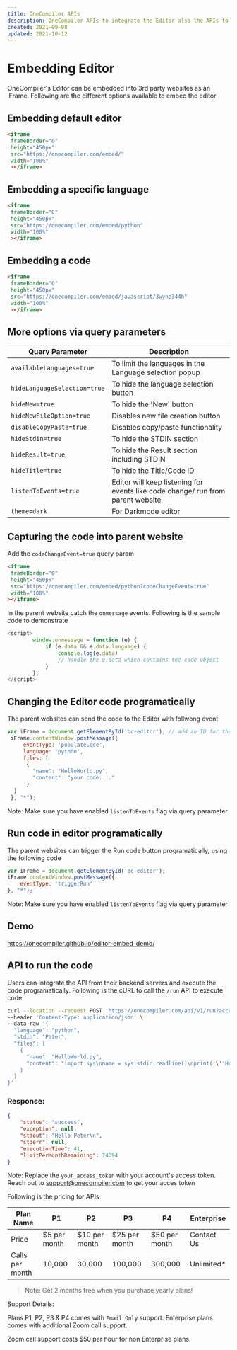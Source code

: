 ```yaml
---
title: OneCompiler APIs
description: OneCompiler APIs to integrate the Editor also the APIs to run the code
created: 2021-09-08
updated: 2021-10-12
---
```


# Embedding Editor 
OneCompiler's Editor can be embedded into 3rd party websites as an iFrame. 
Following are the different options available to embed the editor

## Embedding default editor


```html
<iframe
 frameBorder="0"
 height="450px"  
 src="https://onecompiler.com/embed/" 
 width="100%"
 ></iframe>
``` 

## Embedding a specific language

```html
<iframe
 frameBorder="0"
 height="450px"  
 src="https://onecompiler.com/embed/python" 
 width="100%"
 ></iframe>
```

## Embedding a code

```html
<iframe
 frameBorder="0"
 height="450px"  
 src="https://onecompiler.com/embed/javascript/3wyne344h" 
 width="100%"
 ></iframe>
```

## More options via query parameters 

| Query Parameter  | Description |
| ----------- | ----------- |
| `availableLanguages=true`| To limit the languages in the Language selection popup|
| `hideLanguageSelection=true`   | To hide the language selection button|
| `hideNew=true` |To hide the 'New' button |
| `hideNewFileOption=true` |Disables new file creation button|
| `disableCopyPaste=true` |Disables copy/paste functionality|
| `hideStdin=true` |To hide the STDIN section |
| `hideResult=true` |To hide the Result section including STDIN |
| `hideTitle=true` |To hide the Title/Code ID|
| `listenToEvents=true`| Editor will keep listening for events like code change/ run from parent website|
| `theme=dark`| For Darkmode editor|

## Capturing the code into parent website 
Add the `codeChangeEvent=true` query param
```html
<iframe 
 frameBorder="0" 
 height="450px"
 src="https://onecompiler.com/embed/python?codeChangeEvent=true"
 width="100%"
></iframe>
```

In the parent website catch the `onmessage` events. Following is the sample code to demonstrate 

```javascript
<script>
        window.onmessage = function (e) {
            if (e.data && e.data.language) {
                console.log(e.data)
                // handle the e.data which contains the code object
            }
        };
</script>
```

## Changing the Editor code programatically 
The parent websites can send the code to the Editor with follwong event 

```javascript
var iFrame = document.getElementById('oc-editor'); // add an ID for the <iframe tag
 iFrame.contentWindow.postMessage({
     eventType: 'populateCode',
     language: 'python',
     files: [
      {
        "name": "HelloWorld.py",
        "content": "your code...."
      }
  ]
 }, "*");
```
Note: Make sure you have enabled `listenToEvents` flag via query parameter
## Run code in editor programatically 
The parent websites can trigger the Run code button programatically, using the following code 

```javascript
var iFrame = document.getElementById('oc-editor');
iFrame.contentWindow.postMessage({
    eventType: 'triggerRun'
}, "*");
```

Note: Make sure you have enabled `listenToEvents` flag via query parameter

## Demo
https://onecompiler.github.io/editor-embed-demo/

## API to run the code 
Users can integrate the API from their backend servers and execute the code programatically. 
Following is the cURL to call the `/run` API to execute code

```sh
curl --location --request POST 'https://onecompiler.com/api/v1/run?access_token=your_access_token' \
--header 'Content-Type: application/json' \
--data-raw '{
  "language": "python",
  "stdin": "Peter",
  "files": [
    {
      "name": "HelloWorld.py",
      "content": "import sys\nname = sys.stdin.readline()\nprint('\''Hello '\''+ name)"
    }
  ]
}'
```
### Response: 

```json
{
	"status": "success",
	"exception": null,
	"stdout": "Hello Peter\n",
	"stderr": null,
	"executionTime": 41,
	"limitPerMonthRemaining": 74694
}
```

Note: Replace the `your_access_token` with your account's access token. Reach out to support@onecompiler.com to get your acces token

Following is the pricing for APIs

|Plan Name| P1 | P2 | P3 | P4 | Enterprise |
|---|---|---|---|---|---|
|Price|$5 per month | $10 per month | $25 per month | $50 per month | Contact Us|
|Calls per month| 10,000| 30,000| 100,000| 300,000| Unlimited* |

> Note: Get 2 months free when you purchase yearly plans!


Support Details: 

Plans P1, P2, P3 & P4 comes with `Email Only` support. Enterprise plans comes with additional Zoom call support. 

Zoom call support costs $50 per hour for non Enterprise plans.
